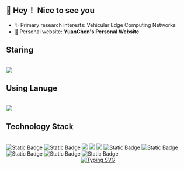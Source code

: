 ## 👋 Hey！ Nice to see you 
<!-- BEGIN VISITOR COUNTER 
<a href="https://github.com/username/repo-name" target=" blank">
<img src="https://visitor-badge.laobi.icu/badge?page id=chenyuancqu.chenyuancqu" alt="visitor badge"/>
</a>-->
<!-- END VISITOR COUNTER -->

- ✨ Primary research interests: Vehicular Edge Computing Networks <br>
- 🌱 Personal website: 
<a href="https://chenyuancqu.github.io" target="_blank" style="text-decoration: none; font-weight: bold;">YuanChen's Personal Website</a>
  <br>





## Staring
<br>
<!--star数量-->
<div align="left">
  <img src="https://github-readme-stats.vercel.app/api?username=chenyuancqu&show_icons=true&theme=transparent" /> 
</div>

## Using Lanuge
<br>
<!--使用语言-->
<div align="left">
  <img src="https://github-readme-stats.vercel.app/api/top-langs/?username=chenyuancqu&layout=compact&langs_count=6&text_color=000&icon_color=fff&theme=graywhite" />
</div>

## Technology Stack
<br>
<span > 
  <img alt="Static Badge" src="https://img.shields.io/badge/Vue-%2342b883?style=flat-square&logo=Vue&logoColor=%23fff"> 
  <img alt="Static Badge" src="https://img.shields.io/badge/TypeScript-%230072b3?style=flat-square&logo=TypeScript&logoColor=%23fff"> 
  <img src="https://img.shields.io/badge/-JavaScript-F7DF1E?style=flat-square&logo=javascript&logoColor=white" /> 
  <img src="https://img.shields.io/badge/-HTML5-E34F26?style=flat-square&logo=html5&logoColor=white" /> 
  <img src="https://img.shields.io/badge/-CSS3-1572B6?style=flat-square&logo=css3" /> 
  <img alt="Static Badge" src="https://img.shields.io/badge/Webpack-%230072b3?style=flat-square&logo=webpack&logoColor=%23fff"> 
  <img alt="Static Badge" src="https://img.shields.io/badge/Vite-%239a60fe?style=flat-square&logo=vite&logoColor=%23fff"> 
  <img alt="Static Badge" src="https://img.shields.io/badge/Sass-%23c66394?style=flat-square&logo=Sass&logoColor=%23fff"> 
  <img alt="Static Badge" src="https://img.shields.io/badge/Visual_Studio_Code-007ACC?style=flat-square&logo=Visual-Studio-Code&logoColor=white"> 
  <img alt="Static Badge" src="https://img.shields.io/badge/Git-F05032?style=flat-square&logo=Git&logoColor=white">  
</span>


<div align="center">
  <a href="https://blog.sunguoqi.com/">
    <img src="https://readme-typing-svg.demolab.com?font=Fira+Code&pause=1000&color=024EF7&width=435&lines=热爱可抵岁月漫长！;让正确的事情持续发生！&center=true&size=27" alt="Typing SVG" />
  </a>
</div>


